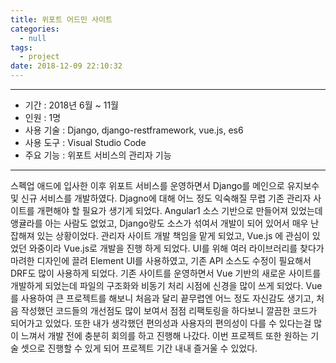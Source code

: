 ```yaml
---
title: 위포트 어드민 사이트
categories:
  - null
tags:
  - project
date: 2018-12-09 22:10:32
---
```



---

- 기간 : 2018년 6월 ~ 11월
- 인원 : 1명
- 사용 기술 : Django, django-restframework, vue.js, es6
- 사용 도구 : Visual Studio Code
- 주요 기능 : 위포트 서비스의 관리자 기능

---

스펙업 애드에 입사한 이후 위포트 서비스를 운영하면서 Django를 메인으로 유지보수 및 신규 서비스를 개발하였다.
Djagno에 대해 어느 정도 익숙해질 무렵 기존 관리자 사이트를 개편해야 할 필요가 생기게 되었다. 
Angular1 소스 기반으로 만들어져 있었는데 앵귤라를 아는 사람도 없었고, Django랑도 소스가 섞여서 개발이 되어 있어서 매우 난잡해져 있는 상황이었다. 관리자 사이트 개발 책임을 맡게 되었고, Vue.js 에 관심이 있었던 와중이라 Vue.js로 개발을 진행 하게 되었다.
UI를 위해 여러 라이브러리를 찾다가 마려한 디자인에 끌려 Element UI를 사용하였고, 기존 API 소스도 수정이 필요해서 DRF도 많이 사용하게 되었다.
기존 사이트를 운영하면서 Vue 기반의 새로운 사이트를 개발하게 되었는데 파일의 구조화와 비동기 처리 시점에 신경을 많이 쓰게 되었다.
Vue를 사용하여 큰 프로젝트를 해보니 처음과 달리 끝무렵엔 어느 정도 자신감도 생기고, 처음 작성했던 코드들의 개선점도 많이 보여서 점점 리팩토링을 하다보니 깔끔한 코드가 되어가고 있었다.
또한 내가 생각했던 편의성과 사용자의 편의성이 다를 수 있다는걸 많이 느껴서 개발 전에 충분히 회의를 하고 진행해 나갔다.
이번 프로젝트 또한 원하는 기술 셋으로 진행할 수 있게 되어 프로젝트 기간 내내 즐거울 수 있었다.
